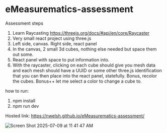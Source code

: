 # eMeasurematics-assessment

Assessment steps 
1) Learn Raycasting https://threejs.org/docs/#api/en/core/Raycaster
2) Very small react project using three.js
3) Left side, canvas. Right side, react panel
4) In the canvas, 2 small 3d cubes, nothing else needed but space them out some.
5) React panel with space to put information into.
6) With the raycaster, clicking on each cube should give you mesh data and each mesh should have a UUID or some other three.js identification that you can then place into the react panel, statefully.
Bonus, recolor the cubes.
Bonus++ let me select a color to change a cube to.

how to run: 
1. npm install
2. npm run dev

Hosted link: https://nwelsh.github.io/eMeasurematics-assessment/

![Screen Shot 2025-07-09 at 11 41 47 AM](https://github.com/user-attachments/assets/85e290bb-eab9-4bd3-bced-05b8b42bcb40)
